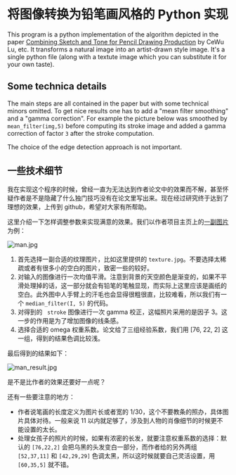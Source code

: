 # 将图像转换为铅笔画风格的 Python 实现

This program is a python implementation of the algorithm depicted in the paper [Combining Sketch and Tone for Pencil Drawing Production](http://www.cse.cuhk.edu.hk/~leojia/projects/pencilsketch/pencil_drawing.htm) by CeWu Lu, etc. It transforms a natural image into an artist-drawn style image. It's a single python file (along with a textute image which you can substitute it for your own taste).

## Some technica details

The main steps are all contained in the paper but with some technical minors omitted. To get nice results one has to add a "mean filter smoothing" and a "gamma correction". For example the picture below was smoothed by ```mean_filter(img,5)``` before computing its stroke image and added a gamma correction of factor ```3``` after the stroke computation.

The choice of the edge detection approach is not important.

## 一些技术细节

我在实现这个程序的时候，曾经一直为无法达到作者论文中的效果而不解，甚至怀疑作者是不是隐藏了什么独门技巧没有在论文里写出来。现在经过研究终于达到了理想的效果，上传到 github，希望对大家有所帮助。

这里介绍一下怎样调整参数来实现满意的效果。我们以作者项目主页上的[一副图片](http://www.cse.cuhk.edu.hk/~leojia/projects/pencilsketch/pencil_sketch_images/3--38.htm)为例：

![man.jpg](https://github.com/wyfly87/Python_Math_Visualizations/blob/master/Pencil_Draw/man.jpg)

1. 首先选择一副合适的纹理图片，比如这里提供的 ```texture.jpg```。不要选择太稀疏或者有很多小的空白的图片，致密一些的较好。
2. 对输入的图像进行一次均值平滑。注意到背景的天空颜色是渐变的，如果不平滑处理掉的话，这一部分就会有铅笔的笔触显现，而实际上这里应该是画纸的空白。此外图中人手臂上的汗毛也会显得很粗很直，比较难看，所以我们有一个 ```median_filter(I, 5)``` 的代码。
3. 对得到的 ``` stroke``` 图像进行一次 gamma 校正，这幅照片采用的是因子 3。这一步的作用是为了增加图像的线条感。
4. 选择合适的 omega 权重系数。论文给了三组经验系数，我们用 [76, 22, 2] 这一组，得到的结果色调比较浅。

最后得到的结果如下：

![man_result.jpg](https://github.com/wyfly87/Python_Math_Visualizations/blob/master/Pencil_Draw/man_gray.jpg)

是不是比作者的效果还要好一点呢？

还有一些要注意的地方：

- 作者说笔画的长度定义为图片长或者宽的 1/30，这个不要教条的照办，具体图片具体对待。一般来说 11 以内就足够了，涉及到人物的肖像细节的时候更不能设置的太长。
- 处理女孩子的照片的时候，如果有浓密的长发，就要注意权重系数的选择：默认的 ```[76,22,2]``` 会把乌黑的头发变白一部分，而作者给的另外两组 ```[52,37,11]``` 和 ```[42,29,29]``` 色调太黑，所以这时候就要自己灵活设置，用 ```[60,35,5]``` 就不错。 

